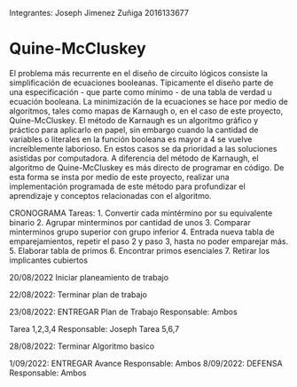 Integrantes:
            Joseph Jimenez Zuñiga 2016133677
# Quine-McCluskey
El problema más recurrente en el diseño de circuito lógicos consiste la simplificación de ecuaciones booleanas. Típicamente el diseño parte de una especificación - que parte como mínimo - de una tabla de verdad u ecuación booleana. La minimización de la ecuaciones se hace por medio de algoritmos, tales como mapas de Karnaugh o, en el caso de este proyecto, Quine-McCluskey. El método de Karnaugh es un algoritmo gráfico y práctico para aplicarlo en papel, sin embargo cuando la cantidad de variables o literales en la función booleana es mayor a 4 se vuelve increíblemente laborioso. En estos casos se da prioridad a las soluciones asistidas por computadora. A diferencia del método de Karnaugh, el algoritmo de Quine-McCluskey es más directo de programar en código. De esta forma se insta por medio de este proyecto, realizar una implementación programada de este método para profundizar el aprendizaje y conceptos relacionadas con el algoritmo.


CRONOGRAMA 
Tareas: 
        1. Convertir cada mintérmino por su equivalente binario
        2. Agrupar minterminos por cantidad de unos
        3. Comparar minterminos grupo superior con grupo inferior
        4. Entrada nueva tabla de emparejamientos, repetir el paso 2 y paso 3, hasta no poder emparejar más.
        5. Elaborar tabla de primos
        6. Encontrar primos esenciales 
        7. Retirar los implicantes cubiertos
        
20/08/2022 Iniciar planeamiento de trabajo 

22/08/2022: Terminar plan de trabajo

23/08/2022: ENTREGAR Plan de Trabajo Responsable: Ambos

Tarea 1,2,3,4 Responsable: Joseph
Tarea 5,6,7

28/08/2022: Terminar Algoritmo basico

1/09/2022: ENTREGAR Avance Responsable: Ambos
8/09/2022: DEFENSA Responsable: Ambos
